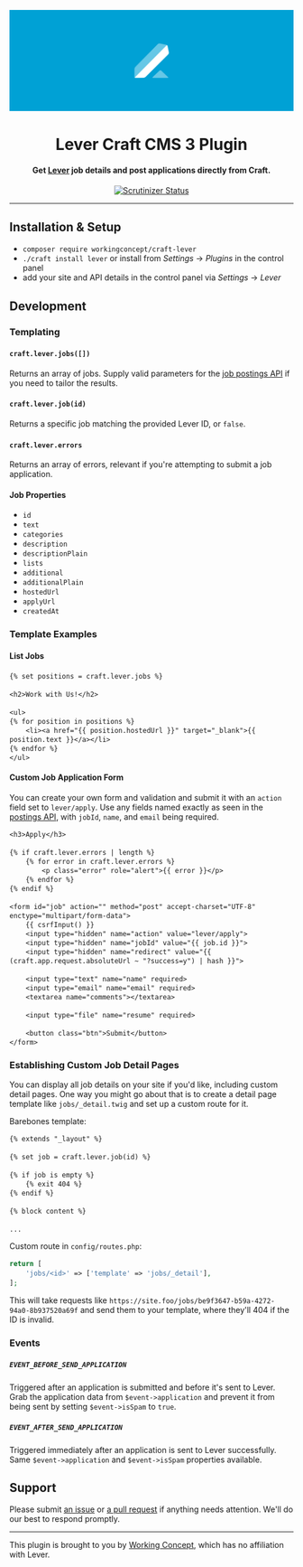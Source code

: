 ![Lever](resources/hero.svg)

<h1 align="center">Lever Craft CMS 3 Plugin</h1>
<h4 align="center">Get <a href="https://www.lever.co/">Lever</a> job details and post applications directly from Craft.</h4>

<p align="center"><a href="https://scrutinizer-ci.com/g/workingconcept/lever-craft-plugin/"><img src="https://scrutinizer-ci.com/g/workingconcept/lever-craft-plugin/badges/quality-score.png?b=master" alt="Scrutinizer Status"></a></p>

---

## Installation & Setup

- `composer require workingconcept/craft-lever`
- `./craft install lever` or install from _Settings_ → _Plugins_ in the control panel
- add your site and API details in the control panel via _Settings_ → _Lever_

## Development

### Templating

#### `craft.lever.jobs([])`

Returns an array of jobs. Supply valid parameters for the [job postings API](https://github.com/lever/postings-api) if you need to tailor the results.

#### `craft.lever.job(id)`

Returns a specific job matching the provided Lever ID, or `false`.

#### `craft.lever.errors`

Returns an array of errors, relevant if you're attempting to submit a job application.

#### Job Properties

- `id`
- `text`
- `categories`
- `description`
- `descriptionPlain`
- `lists`
- `additional`
- `additionalPlain`
- `hostedUrl`
- `applyUrl`
- `createdAt`

### Template Examples

#### List Jobs

```twig
{% set positions = craft.lever.jobs %}

<h2>Work with Us!</h2>

<ul>
{% for position in positions %}
    <li><a href="{{ position.hostedUrl }}" target="_blank">{{ position.text }}</a></li>
{% endfor %}
</ul>

```

#### Custom Job Application Form

You can create your own form and validation and submit it with an `action` field set to `lever/apply`. Use any fields named exactly as seen in the [postings API](https://github.com/lever/postings-api), with `jobId`, `name`, and `email` being required.

```twig
<h3>Apply</h3>

{% if craft.lever.errors | length %}
    {% for error in craft.lever.errors %}
        <p class="error" role="alert">{{ error }}</p>
    {% endfor %}
{% endif %}

<form id="job" action="" method="post" accept-charset="UTF-8" enctype="multipart/form-data">
    {{ csrfInput() }}
    <input type="hidden" name="action" value="lever/apply">
    <input type="hidden" name="jobId" value="{{ job.id }}">
    <input type="hidden" name="redirect" value="{{ (craft.app.request.absoluteUrl ~ "?success=y") | hash }}">

    <input type="text" name="name" required>
    <input type="email" name="email" required>
    <textarea name="comments"></textarea>

    <input type="file" name="resume" required>

    <button class="btn">Submit</button>
</form>
```

### Establishing Custom Job Detail Pages

You can display all job details on your site if you'd like, including custom detail pages. One way you might go about that is to create a detail page template like `jobs/_detail.twig` and set up a custom route for it.

Barebones template:

```twig
{% extends "_layout" %}

{% set job = craft.lever.job(id) %}

{% if job is empty %}
    {% exit 404 %}
{% endif %}

{% block content %}

...
```

Custom route in `config/routes.php`:

```php
return [
    'jobs/<id>' => ['template' => 'jobs/_detail'],
];
```

This will take requests like `https://site.foo/jobs/be9f3647-b59a-4272-94a0-8b937520a69f` and send them to your template, where they'll 404 if the ID is invalid.

### Events

##### `EVENT_BEFORE_SEND_APPLICATION`

Triggered after an application is submitted and before it's sent to Lever. Grab the application data from `$event->application` and prevent it from being sent by setting `$event->isSpam` to `true`.

##### `EVENT_AFTER_SEND_APPLICATION`

Triggered immediately after an application is sent to Lever successfully. Same `$event->application` and `$event->isSpam` properties available.

## Support

Please submit [an issue](https://github.com/workingconcept/lever-craft-plugin/issues) or [a pull request](https://github.com/workingconcept/lever-craft-plugin/pulls) if anything needs attention. We'll do our best to respond promptly.

---

This plugin is brought to you by [Working Concept](https://workingconcept.com), which has no affiliation with Lever.
